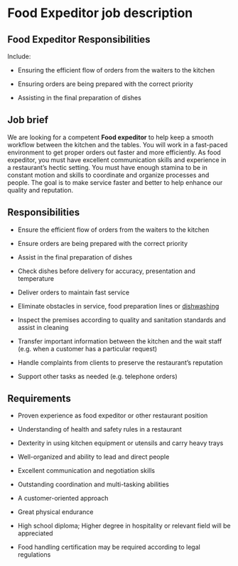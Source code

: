 # Food Expeditor job description


## Food Expeditor Responsibilities

Include:

* Ensuring the efficient flow of orders from the waiters to the kitchen

* Ensuring orders are being prepared with the correct priority

* Assisting in the final preparation of dishes


## Job brief

We are looking for a competent <b>Food expeditor</b> to help keep a smooth workflow between the kitchen and the tables. You will work in a fast-paced environment to get proper orders out faster and more efficiently.
As food expeditor, you must have excellent communication skills and experience in a restaurant’s hectic setting. You must have enough stamina to be in constant motion and skills to coordinate and organize processes and people.
The goal is to make service faster and better to help enhance our quality and reputation.


## Responsibilities

* Ensure the efficient flow of orders from the waiters to the kitchen

* Ensure orders are being prepared with the correct priority

* Assist in the final preparation of dishes

* Check dishes before delivery for accuracy, presentation and temperature

* Deliver orders to maintain fast service

* Eliminate obstacles in service, food preparation lines or <a href="https://resources.workable.com/dishwasher-job-description">dishwashing</a>

* Inspect the premises according to quality and sanitation standards and assist in cleaning

* Transfer important information between the kitchen and the wait staff (e.g. when a customer has a particular request)

* Handle complaints from clients to preserve the restaurant’s reputation

* Support other tasks as needed (e.g. telephone orders)


## Requirements

* Proven experience as food expeditor or other restaurant position

* Understanding of health and safety rules in a restaurant

* Dexterity in using kitchen equipment or utensils and carry heavy trays

* Well-organized and ability to lead and direct people

* Excellent communication and negotiation skills

* Outstanding coordination and multi-tasking abilities

* A customer-oriented approach

* Great physical endurance

* High school diploma; Higher degree in hospitality or relevant field will be appreciated

* Food handling certification may be required according to legal regulations
